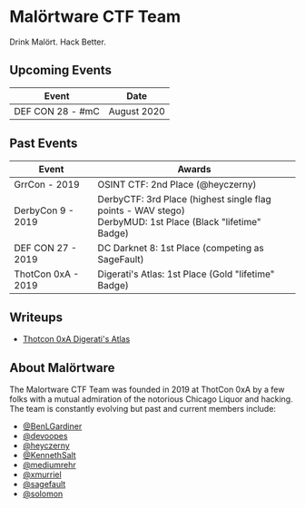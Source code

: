 # Malörtware CTF Team

Drink Malört. Hack Better.

## Upcoming Events

| Event  | Date |
| ------------- | ------------- |
| DEF CON 28 - #mC | August 2020 |

## Past Events

| Event  | Awards |
| ------------- | ------------- |
| GrrCon - 2019 | OSINT CTF: 2nd Place (@heyczerny) |
| DerbyCon 9 - 2019 | DerbyCTF: 3rd Place (highest single flag points - WAV stego)<br>DerbyMUD: 1st Place (Black "lifetime" Badge) |
| DEF CON 27 - 2019 | DC Darknet 8: 1st Place (competing as SageFault) |
| ThotCon 0xA - 2019 | Digerati's Atlas: 1st Place (Gold "lifetime" Badge) |

## Writeups

- [Thotcon 0xA Digerati's Atlas](https://blog.rehr.io/Thotcon-0xA-Digeratis-Atlas-Write-up/)

## About Malörtware

The Malortware CTF Team was founded in 2019 at ThotCon 0xA by a few folks with a mutual admiration of the notorious Chicago Liquor and hacking. The team is constantly evolving but past and current members include:

- [@BenLGardiner](https://www.twitter.com/BenLGardiner)
- [@devoopes](https://www.twitter.com/devoopes)
- [@heyczerny](https://www.twitter.com/heyczerny)
- [@KennethSalt](https://twitter.com/kenneth_salt)
- [@mediumrehr](https://www.twitter.com/mediumrehr)
- [@xmurriel](https://www.twitter.com/xmurriel)
- [@sagefault](https://www.twitter.com/sagefault)
- [@solomon](https://www.twitter.com/__solomon__)
